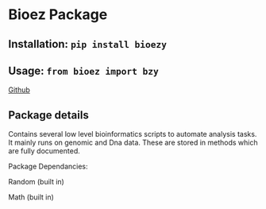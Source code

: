 # Bioez Package

## Installation: `pip install bioezy`

## Usage: `from bioez import bzy`

[Github](https://github.com/Rukhan4/bioezpkg)

## Package details

Contains several low level bioinformatics scripts to automate analysis tasks. It mainly runs on genomic and Dna data. 
These are stored in methods which are fully documented. 

Package Dependancies:

Random (built in)

Math (built in)